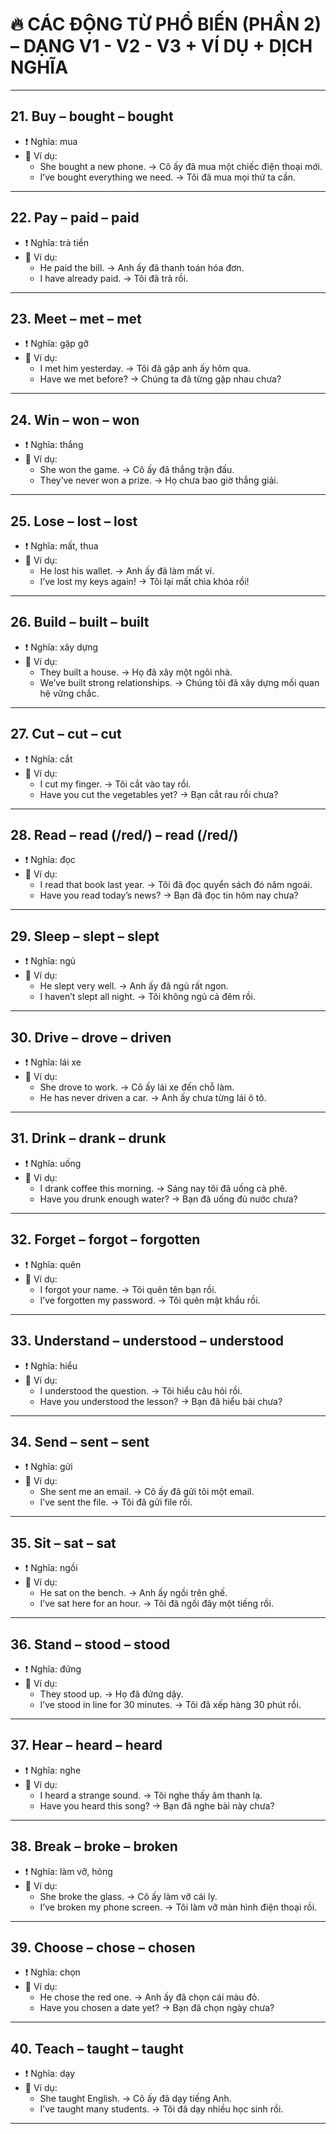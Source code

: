 # 🔥 CÁC ĐỘNG TỪ PHỔ BIẾN (PHẦN 2) – DẠNG V1 - V2 - V3 + VÍ DỤ + DỊCH NGHĨA

---

## 21. **Buy** – bought – bought
- ❗ Nghĩa: mua
- 📝 Ví dụ:
  - She bought a new phone. → Cô ấy đã mua một chiếc điện thoại mới.
  - I’ve bought everything we need. → Tôi đã mua mọi thứ ta cần.

---

## 22. **Pay** – paid – paid
- ❗ Nghĩa: trả tiền
- 📝 Ví dụ:
  - He paid the bill. → Anh ấy đã thanh toán hóa đơn.
  - I have already paid. → Tôi đã trả rồi.

---

## 23. **Meet** – met – met
- ❗ Nghĩa: gặp gỡ
- 📝 Ví dụ:
  - I met him yesterday. → Tôi đã gặp anh ấy hôm qua.
  - Have we met before? → Chúng ta đã từng gặp nhau chưa?

---

## 24. **Win** – won – won
- ❗ Nghĩa: thắng
- 📝 Ví dụ:
  - She won the game. → Cô ấy đã thắng trận đấu.
  - They’ve never won a prize. → Họ chưa bao giờ thắng giải.

---

## 25. **Lose** – lost – lost
- ❗ Nghĩa: mất, thua
- 📝 Ví dụ:
  - He lost his wallet. → Anh ấy đã làm mất ví.
  - I’ve lost my keys again! → Tôi lại mất chìa khóa rồi!

---

## 26. **Build** – built – built
- ❗ Nghĩa: xây dựng
- 📝 Ví dụ:
  - They built a house. → Họ đã xây một ngôi nhà.
  - We’ve built strong relationships. → Chúng tôi đã xây dựng mối quan hệ vững chắc.

---

## 27. **Cut** – cut – cut
- ❗ Nghĩa: cắt
- 📝 Ví dụ:
  - I cut my finger. → Tôi cắt vào tay rồi.
  - Have you cut the vegetables yet? → Bạn cắt rau rồi chưa?

---

## 28. **Read** – read (/red/) – read (/red/)
- ❗ Nghĩa: đọc
- 📝 Ví dụ:
  - I read that book last year. → Tôi đã đọc quyển sách đó năm ngoái.
  - Have you read today’s news? → Bạn đã đọc tin hôm nay chưa?

---

## 29. **Sleep** – slept – slept
- ❗ Nghĩa: ngủ
- 📝 Ví dụ:
  - He slept very well. → Anh ấy đã ngủ rất ngon.
  - I haven’t slept all night. → Tôi không ngủ cả đêm rồi.

---

## 30. **Drive** – drove – driven
- ❗ Nghĩa: lái xe
- 📝 Ví dụ:
  - She drove to work. → Cô ấy lái xe đến chỗ làm.
  - He has never driven a car. → Anh ấy chưa từng lái ô tô.

---

## 31. **Drink** – drank – drunk
- ❗ Nghĩa: uống
- 📝 Ví dụ:
  - I drank coffee this morning. → Sáng nay tôi đã uống cà phê.
  - Have you drunk enough water? → Bạn đã uống đủ nước chưa?

---

## 32. **Forget** – forgot – forgotten
- ❗ Nghĩa: quên
- 📝 Ví dụ:
  - I forgot your name. → Tôi quên tên bạn rồi.
  - I’ve forgotten my password. → Tôi quên mật khẩu rồi.

---

## 33. **Understand** – understood – understood
- ❗ Nghĩa: hiểu
- 📝 Ví dụ:
  - I understood the question. → Tôi hiểu câu hỏi rồi.
  - Have you understood the lesson? → Bạn đã hiểu bài chưa?

---

## 34. **Send** – sent – sent
- ❗ Nghĩa: gửi
- 📝 Ví dụ:
  - She sent me an email. → Cô ấy đã gửi tôi một email.
  - I’ve sent the file. → Tôi đã gửi file rồi.

---

## 35. **Sit** – sat – sat
- ❗ Nghĩa: ngồi
- 📝 Ví dụ:
  - He sat on the bench. → Anh ấy ngồi trên ghế.
  - I’ve sat here for an hour. → Tôi đã ngồi đây một tiếng rồi.

---

## 36. **Stand** – stood – stood
- ❗ Nghĩa: đứng
- 📝 Ví dụ:
  - They stood up. → Họ đã đứng dậy.
  - I’ve stood in line for 30 minutes. → Tôi đã xếp hàng 30 phút rồi.

---

## 37. **Hear** – heard – heard
- ❗ Nghĩa: nghe
- 📝 Ví dụ:
  - I heard a strange sound. → Tôi nghe thấy âm thanh lạ.
  - Have you heard this song? → Bạn đã nghe bài này chưa?

---

## 38. **Break** – broke – broken
- ❗ Nghĩa: làm vỡ, hỏng
- 📝 Ví dụ:
  - She broke the glass. → Cô ấy làm vỡ cái ly.
  - I’ve broken my phone screen. → Tôi làm vỡ màn hình điện thoại rồi.

---

## 39. **Choose** – chose – chosen
- ❗ Nghĩa: chọn
- 📝 Ví dụ:
  - He chose the red one. → Anh ấy đã chọn cái màu đỏ.
  - Have you chosen a date yet? → Bạn đã chọn ngày chưa?

---

## 40. **Teach** – taught – taught
- ❗ Nghĩa: dạy
- 📝 Ví dụ:
  - She taught English. → Cô ấy đã dạy tiếng Anh.
  - I’ve taught many students. → Tôi đã dạy nhiều học sinh rồi.

---

